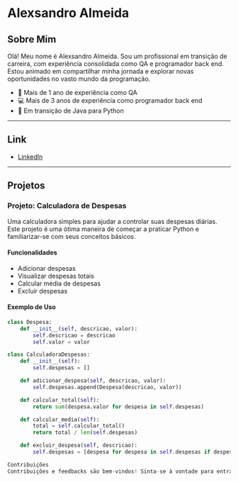 # Alexsandro Almeida

## Sobre Mim

Olá! Meu nome é Alexsandro Almeida. Sou um profissional em transição de carreira, com experiência consolidada como QA e programador back end. Estou animado em compartilhar minha jornada e explorar novas oportunidades no vasto mundo da programação.

- 🧪 Mais de 1 ano de experiência como QA
- 💻 Mais de 3 anos de experiência como programador back end
- 🌱 Em transição de Java para Python

---

## Link

- [LinkedIn](https://www.linkedin.com/in/alexsandro-j-a-almeida/)

---

## Projetos

### Projeto: Calculadora de Despesas

Uma calculadora simples para ajudar a controlar suas despesas diárias. Este projeto é uma ótima maneira de começar a praticar Python e familiarizar-se com seus conceitos básicos.

#### Funcionalidades

- Adicionar despesas
- Visualizar despesas totais
- Calcular média de despesas
- Excluir despesas

#### Exemplo de Uso

```python
class Despesa:
    def __init__(self, descricao, valor):
        self.descricao = descricao
        self.valor = valor

class CalculadoraDespesas:
    def __init__(self):
        self.despesas = []

    def adicionar_despesa(self, descricao, valor):
        self.despesas.append(Despesa(descricao, valor))

    def calcular_total(self):
        return sum(despesa.valor for despesa in self.despesas)

    def calcular_media(self):
        total = self.calcular_total()
        return total / len(self.despesas)

    def excluir_despesa(self, descricao):
        self.despesas = [despesa for despesa in self.despesas if despesa.descricao != descricao]

Contribuições
Contribuições e feedbacks são bem-vindos! Sinta-se à vontade para entrar em contato comigo através do meu LinkedIn para discutir ideias, colaborações ou apenas para dizer olá.

```
